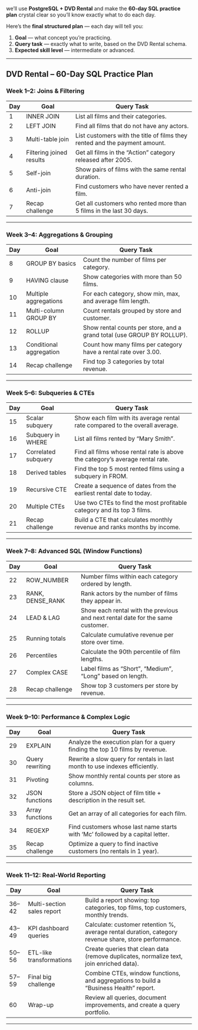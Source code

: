 we’ll use **PostgreSQL + DVD Rental** and make the **60-day SQL practice plan** crystal clear so you’ll know exactly what to do each day.

Here’s the **final structured plan** — each day will tell you:

1. **Goal** — what concept you’re practicing.
2. **Query task** — exactly what to write, based on the DVD Rental schema.
3. **Expected skill level** — intermediate or advanced.

---

## **DVD Rental – 60-Day SQL Practice Plan**

### **Week 1–2: Joins & Filtering**

| Day | Goal                     | Query Task                                                                 |
| --- | ------------------------ | -------------------------------------------------------------------------- |
| 1   | INNER JOIN               | List all films and their categories.                                       |
| 2   | LEFT JOIN                | Find all films that do not have any actors.                                |
| 3   | Multi-table join         | List customers with the title of films they rented and the payment amount. |
| 4   | Filtering joined results | Get all films in the “Action” category released after 2005.                |
| 5   | Self-join                | Show pairs of films with the same rental duration.                         |
| 6   | Anti-join                | Find customers who have never rented a film.                               |
| 7   | Recap challenge          | Get all customers who rented more than 5 films in the last 30 days.        |

---

### **Week 3–4: Aggregations & Grouping**

| Day | Goal                    | Query Task                                                             |
| --- | ----------------------- | ---------------------------------------------------------------------- |
| 8   | GROUP BY basics         | Count the number of films per category.                                |
| 9   | HAVING clause           | Show categories with more than 50 films.                               |
| 10  | Multiple aggregations   | For each category, show min, max, and average film length.             |
| 11  | Multi-column GROUP BY   | Count rentals grouped by store and customer.                           |
| 12  | ROLLUP                  | Show rental counts per store, and a grand total (use GROUP BY ROLLUP). |
| 13  | Conditional aggregation | Count how many films per category have a rental rate over 3.00.        |
| 14  | Recap challenge         | Find top 3 categories by total revenue.                                |

---

### **Week 5–6: Subqueries & CTEs**

| Day | Goal                | Query Task                                                                    |
| --- | ------------------- | ----------------------------------------------------------------------------- |
| 15  | Scalar subquery     | Show each film with its average rental rate compared to the overall average.  |
| 16  | Subquery in WHERE   | List all films rented by “Mary Smith”.                                        |
| 17  | Correlated subquery | Find all films whose rental rate is above the category’s average rental rate. |
| 18  | Derived tables      | Find the top 5 most rented films using a subquery in FROM.                    |
| 19  | Recursive CTE       | Create a sequence of dates from the earliest rental date to today.            |
| 20  | Multiple CTEs       | Use two CTEs to find the most profitable category and its top 3 films.        |
| 21  | Recap challenge     | Build a CTE that calculates monthly revenue and ranks months by income.       |

---

### **Week 7–8: Advanced SQL (Window Functions)**

| Day | Goal              | Query Task                                                                     |
| --- | ----------------- | ------------------------------------------------------------------------------ |
| 22  | ROW\_NUMBER       | Number films within each category ordered by length.                           |
| 23  | RANK, DENSE\_RANK | Rank actors by the number of films they appear in.                             |
| 24  | LEAD & LAG        | Show each rental with the previous and next rental date for the same customer. |
| 25  | Running totals    | Calculate cumulative revenue per store over time.                              |
| 26  | Percentiles       | Calculate the 90th percentile of film lengths.                                 |
| 27  | Complex CASE      | Label films as “Short”, “Medium”, “Long” based on length.                      |
| 28  | Recap challenge   | Show top 3 customers per store by revenue.                                     |

---

### **Week 9–10: Performance & Complex Logic**

| Day | Goal            | Query Task                                                                    |
| --- | --------------- | ----------------------------------------------------------------------------- |
| 29  | EXPLAIN         | Analyze the execution plan for a query finding the top 10 films by revenue.   |
| 30  | Query rewriting | Rewrite a slow query for rentals in last month to use indexes efficiently.    |
| 31  | Pivoting        | Show monthly rental counts per store as columns.                              |
| 32  | JSON functions  | Store a JSON object of film title + description in the result set.            |
| 33  | Array functions | Get an array of all categories for each film.                                 |
| 34  | REGEXP          | Find customers whose last name starts with ‘Mc’ followed by a capital letter. |
| 35  | Recap challenge | Optimize a query to find inactive customers (no rentals in 1 year).           |

---

### **Week 11–12: Real-World Reporting**

| Day   | Goal                       | Query Task                                                                                           |
| ----- | -------------------------- | ---------------------------------------------------------------------------------------------------- |
| 36–42 | Multi-section sales report | Build a report showing: top categories, top films, top customers, monthly trends.                    |
| 43–49 | KPI dashboard queries      | Calculate: customer retention %, average rental duration, category revenue share, store performance. |
| 50–56 | ETL-like transformations   | Create queries that clean data (remove duplicates, normalize text, join enriched data).              |
| 57–59 | Final big challenge        | Combine CTEs, window functions, and aggregations to build a “Business Health” report.                |
| 60    | Wrap-up                    | Review all queries, document improvements, and create a query portfolio.                             |

---

